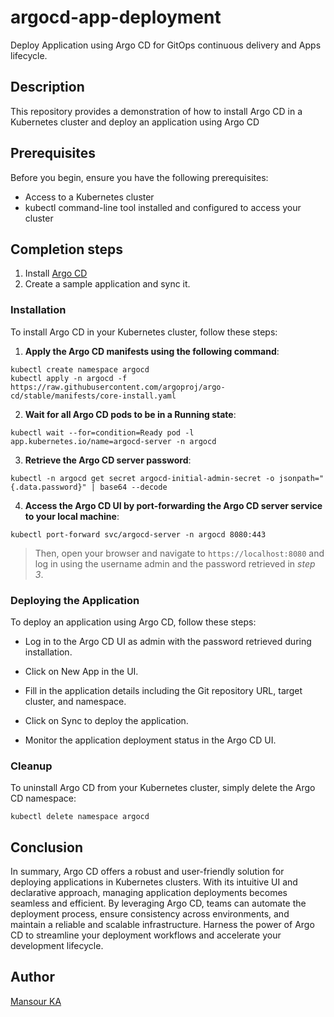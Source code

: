 # argocd-app-deployment
Deploy Application using Argo CD for GitOps continuous delivery and Apps lifecycle.


## Description
This repository provides a demonstration of how to install Argo CD in a Kubernetes cluster and deploy an application using Argo CD

## Prerequisites
Before you begin, ensure you have the following prerequisites:

- Access to a Kubernetes cluster
- kubectl command-line tool installed and configured to access your cluster

## Completion steps
1. Install [Argo CD](https://argo-cd.readthedocs.io/en/stable/getting_started/)
2. Create a sample application and sync it.


### Installation
To install Argo CD in your Kubernetes cluster, follow these steps:

1. **Apply the Argo CD manifests using the following command**:     
 ```
kubectl create namespace argocd
kubectl apply -n argocd -f https://raw.githubusercontent.com/argoproj/argo-cd/stable/manifests/core-install.yaml
```
 
2. **Wait for all Argo CD pods to be in a Running state**:
```
kubectl wait --for=condition=Ready pod -l app.kubernetes.io/name=argocd-server -n argocd
```

3. **Retrieve the Argo CD server password**:
```
kubectl -n argocd get secret argocd-initial-admin-secret -o jsonpath="{.data.password}" | base64 --decode
```

4. **Access the Argo CD UI by port-forwarding the Argo CD server service to your local machine**:
```
kubectl port-forward svc/argocd-server -n argocd 8080:443
```

> Then, open your browser and navigate to `https://localhost:8080` and log in using the username admin and the password retrieved in *step 3*.

### Deploying the Application
To deploy an application using Argo CD, follow these steps:

- Log in to the Argo CD UI as admin with the password retrieved during installation.

- Click on New App in the UI.

- Fill in the application details including the Git repository URL, target cluster, and namespace.

- Click on Sync to deploy the application.

- Monitor the application deployment status in the Argo CD UI.

### Cleanup
To uninstall Argo CD from your Kubernetes cluster, simply delete the Argo CD namespace:
```
kubectl delete namespace argocd
```

## Conclusion

In summary, Argo CD offers a robust and user-friendly solution for deploying applications in Kubernetes clusters. With its intuitive UI and declarative approach, managing application deployments becomes seamless and efficient. By leveraging Argo CD, teams can automate the deployment process, ensure consistency across environments, and maintain a reliable and scalable infrastructure. Harness the power of Argo CD to streamline your deployment workflows and accelerate your development lifecycle.

## Author
[Mansour KA](https://github.com/mansourka06)
